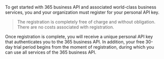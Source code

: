 To get started with 365 business API and associated world-class business services, you and your organization must register for your personal API key.

> The registration is completely free of charge and without obligation. There are no costs associated with registration.

Once registration is complete, you will receive a unique personal API key that authenticates you to the 365 business API.
In addition, your free 30-day trial period begins from the moment of registration, during which you can use all services of the 365 business API.